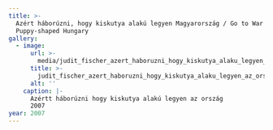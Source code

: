 ```yaml
---
title: >-
  Azért háborúzni, hogy kiskutya alakú legyen Magyarország / Go to War for a
  Puppy-shaped Hungary
gallery:
  - image:
      url: >-
        media/judit_fischer_azert_haboruzni_hogy_kiskutya_alaku_legyen_az_orszag_2007.jpg
      title: >-
        judit_fischer_azert_haboruzni_hogy_kiskutya_alaku_legyen_az_orszag_2007.jpg
      alt: ''
    caption: |-
      Azértt háborúzni hogy kiskutya alakú legyen az ország
      2007
year: 2007
---
```


